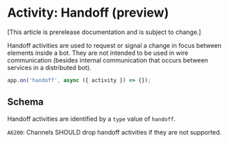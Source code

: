 # Activity: Handoff (preview)

[This article is prerelease documentation and is subject to change.]

Handoff activities are used to request or signal a change in focus between elements inside a bot. They are not intended to be used in wire communication (besides internal communication that occurs between services in a distributed bot).

<!-- langtabs-start -->
```typescript
app.on('handoff', async ({ activity }) => {});
```
<!-- langtabs-end -->

## Schema

Handoff activities are identified by a `type` value of `handoff`.

`A6200`: Channels SHOULD drop handoff activities if they are not supported.